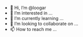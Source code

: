 - 👋 Hi, I’m @loogar
- 👀 I’m interested in ...
- 🌱 I’m currently learning ...
- 💞️ I’m looking to collaborate on ...
- 📫 How to reach me ...

<!---
loogar/ragool is a ✨ special ✨ repository because its `README.md` (this file) appears on your GitHub profile.
You can click the Preview link to take a look at your changes.
--->
